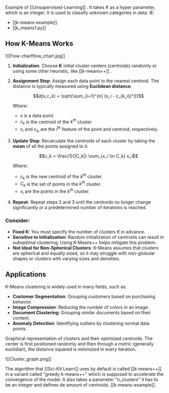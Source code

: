 Example of [[Unsupervised-Learning]] . It takes *K* as a hyper
parameter, which is an integer. It is used to classify unknown categories in data.
IE:
- [[k-means-example]].
- [[k_means1.py]]
## How K-Means Works

![[Flow-chartflow_chart.jpg]]

1. **Initialization**: 
   Choose **K** initial cluster centers (centroids) randomly or using some other heuristic, like [[k-means++]] .

2. **Assignment Step**:
   Assign each data point to the nearest centroid. The distance is typically measured using **Euclidean distance**.

   $$d(x,c_k) = \sqrt{\sum_{i=1}^{n} (x_i - c_{k_i})^2}$$

   Where:
   - $x$ is a data point.
   - $c_k$ is the centroid of the $k^{th}$ cluster.
   - $x_i$ and $c_{k_i}$ are the $i^{th}$ feature of the point and centroid, respectively.

3. **Update Step**:
   Recalculate the centroids of each cluster by taking the **mean** of all the points assigned to it.

   $$c_k = \frac{1}{|C_k|} \sum_{x_i \in C_k} x_i$$

   Where:
   - $c_k$ is the new centroid of the $k^{th}$ cluster.
   - $C_k$ is the set of points in the $k^{th}$ cluster.
   - $x_i$ are the points in the $k^{th}$ cluster.

4. **Repeat**:
   Repeat steps 2 and 3 until the centroids no longer change significantly or a predetermined number of iterations is reached.

### Consider:
- **Fixed K**: You must specify the number of clusters $K$ in advance.
- **Sensitive to Initialization**: Random initialization of centroids can result in suboptimal clustering. Using K-Means++ helps mitigate this problem.
- **Not Ideal for Non-Spherical Clusters**: K-Means assumes that clusters are spherical and equally sized, so it may struggle with non-globular shapes or clusters with varying sizes and densities.

## Applications

K-Means clustering is widely used in many fields, such as:
- **Customer Segmentation**: Grouping customers based on purchasing behavior.
- **Image Compression**: Reducing the number of colors in an image.
- **Document Clustering**: Grouping similar documents based on their content.
- **Anomaly Detection**: Identifying outliers by clustering normal data points.



Graphical representation of clusters and their optimized centroids. The center is first positioned randomly and then through a metric (generally euclidian), the distance squared is minimized in every iteration. 

![[Cluster_graph.png]]

The algorithm that [[Sci-Kit Learn]] uses by default is called [[k-means++]] in a variant called "greedy k-means++" which is supposed to accelerate the convergence of the model.
It also takes a parameter "n_clusters" it has to be an integer and defines de amount of centroids.
[[k-means-example]].